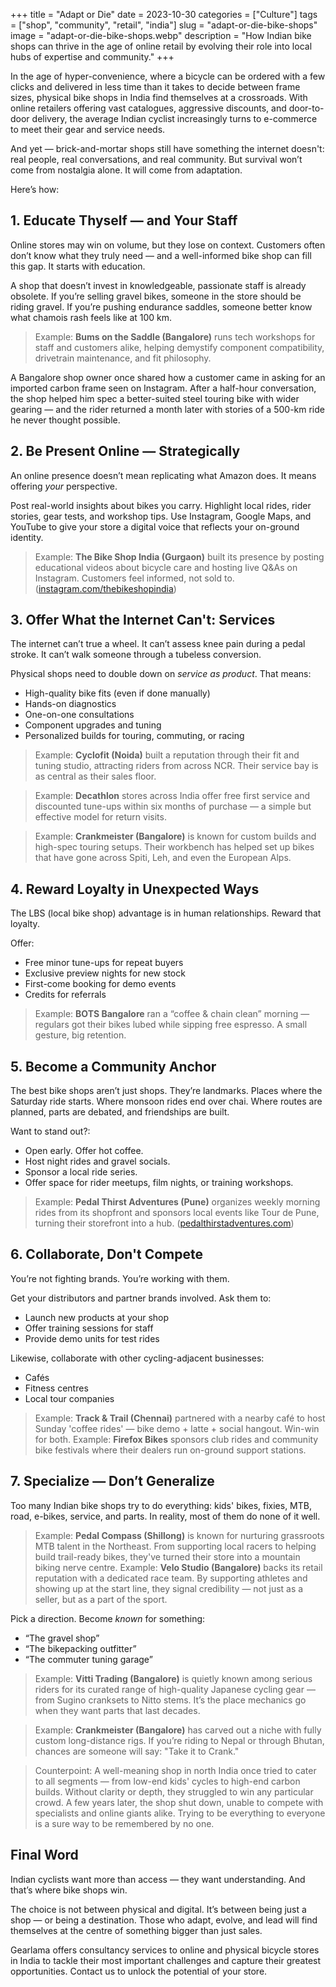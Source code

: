 +++
title = "Adapt or Die"
date = 2023-10-30
categories = ["Culture"]
tags = ["shop", "community", "retail", "india"]
slug = "adapt-or-die-bike-shops"
image = "adapt-or-die-bike-shops.webp"
description = "How Indian bike shops can thrive in the age of online retail by evolving their role into local hubs of expertise and community."
+++

In the age of hyper-convenience, where a bicycle can be ordered with a few clicks and delivered in less time than it takes to decide between frame sizes, physical bike shops in India find themselves at a crossroads. With online retailers offering vast catalogues, aggressive discounts, and door-to-door delivery, the average Indian cyclist increasingly turns to e-commerce to meet their gear and service needs.

And yet — brick-and-mortar shops still have something the internet doesn't: real people, real conversations, and real community. But survival won’t come from nostalgia alone. It will come from adaptation.

Here’s how:

## 1. Educate Thyself — and Your Staff

Online stores may win on volume, but they lose on context. Customers often don’t know what they truly need — and a well-informed bike shop can fill this gap. It starts with education.

A shop that doesn’t invest in knowledgeable, passionate staff is already obsolete. If you’re selling gravel bikes, someone in the store should be riding gravel. If you’re pushing endurance saddles, someone better know what chamois rash feels like at 100 km.

> Example: **Bums on the Saddle (Bangalore)** runs tech workshops for staff and customers alike, helping demystify component compatibility, drivetrain maintenance, and fit philosophy.

A Bangalore shop owner once shared how a customer came in asking for an imported carbon frame seen on Instagram. After a half-hour conversation, the shop helped him spec a better-suited steel touring bike with wider gearing — and the rider returned a month later with stories of a 500-km ride he never thought possible.

## 2. Be Present Online — Strategically

An online presence doesn’t mean replicating what Amazon does. It means offering *your* perspective.

Post real-world insights about bikes you carry. Highlight local rides, rider stories, gear tests, and workshop tips. Use Instagram, Google Maps, and YouTube to give your store a digital voice that reflects your on-ground identity.

> Example: **The Bike Shop India (Gurgaon)** built its presence by posting educational videos about bicycle care and hosting live Q&As on Instagram. Customers feel informed, not sold to. ([instagram.com/thebikeshopindia](https://www.instagram.com/thebikeshopindia))

## 3. Offer What the Internet Can't: Services

The internet can’t true a wheel. It can’t assess knee pain during a pedal stroke. It can’t walk someone through a tubeless conversion.

Physical shops need to double down on *service as product*. That means:

- High-quality bike fits (even if done manually)
- Hands-on diagnostics
- One-on-one consultations
- Component upgrades and tuning
- Personalized builds for touring, commuting, or racing

> Example: **Cyclofit (Noida)** built a reputation through their fit and tuning studio, attracting riders from across NCR. Their service bay is as central as their sales floor.

> Example: **Decathlon** stores across India offer free first service and discounted tune-ups within six months of purchase — a simple but effective model for return visits.

> Example: **Crankmeister (Bangalore)** is known for custom builds and high-spec touring setups. Their workbench has helped set up bikes that have gone across Spiti, Leh, and even the European Alps.

## 4. Reward Loyalty in Unexpected Ways

The LBS (local bike shop) advantage is in human relationships. Reward that loyalty.

Offer:

- Free minor tune-ups for repeat buyers
- Exclusive preview nights for new stock
- First-come booking for demo events
- Credits for referrals

> Example: **BOTS Bangalore** ran a “coffee & chain clean” morning — regulars got their bikes lubed while sipping free espresso. A small gesture, big retention.

## 5. Become a Community Anchor

The best bike shops aren’t just shops. They’re landmarks. Places where the Saturday ride starts. Where monsoon rides end over chai. Where routes are planned, parts are debated, and friendships are built.

Want to stand out?:

- Open early. Offer hot coffee.
- Host night rides and gravel socials.
- Sponsor a local ride series.
- Offer space for rider meetups, film nights, or training workshops.

> Example: **Pedal Thirst Adventures (Pune)** organizes weekly morning rides from its shopfront and sponsors local events like Tour de Pune, turning their storefront into a hub. ([pedalthirstadventures.com](https://www.pedalthirstadventures.com))

## 6. Collaborate, Don't Compete

You’re not fighting brands. You’re working with them.

Get your distributors and partner brands involved. Ask them to:

- Launch new products at your shop
- Offer training sessions for staff
- Provide demo units for test rides

Likewise, collaborate with other cycling-adjacent businesses:

- Cafés
- Fitness centres
- Local tour companies

> Example: **Track & Trail (Chennai)** partnered with a nearby café to host Sunday 'coffee rides' — bike demo + latte + social hangout. Win-win for both.
> Example: **Firefox Bikes** sponsors club rides and community bike festivals where their dealers run on-ground support stations.

## 7. Specialize — Don’t Generalize

Too many Indian bike shops try to do everything: kids' bikes, fixies, MTB, road, e-bikes, service, and parts. In reality, most of them do none of it well.

> Example: **Pedal Compass (Shillong)** is known for nurturing grassroots MTB talent in the Northeast. From supporting local racers to helping build trail-ready bikes, they've turned their store into a mountain biking nerve centre.
> Example: **Velo Studio (Bangalore)** backs its retail reputation with a dedicated race team. By supporting athletes and showing up at the start line, they signal credibility — not just as a seller, but as a part of the sport.

Pick a direction. Become *known* for something:

- “The gravel shop”
- “The bikepacking outfitter”
- “The commuter tuning garage”

> Example: **Vitti Trading (Bangalore)** is quietly known among serious riders for its curated range of high-quality Japanese cycling gear — from Sugino cranksets to Nitto stems. It’s the place mechanics go when they want parts that last decades.

> Example: **Crankmeister (Bangalore)** has carved out a niche with fully custom long-distance rigs. If you’re riding to Nepal or through Bhutan, chances are someone will say: "Take it to Crank."

> Counterpoint: A well-meaning shop in north India once tried to cater to all segments — from low-end kids' cycles to high-end carbon builds. Without clarity or depth, they struggled to win any particular crowd. A few years later, the shop shut down, unable to compete with specialists and online giants alike. Trying to be everything to everyone is a sure way to be remembered by no one.

## Final Word

Indian cyclists want more than access — they want understanding. And that’s where bike shops win.

The choice is not between physical and digital. It’s between being just a shop — or being a destination. Those who adapt, evolve, and lead will find themselves at the centre of something bigger than just sales.

Gearlama offers consultancy services to online and physical bicycle stores in India to tackle their most important challenges and capture their greatest opportunities. Contact us to unlock the potential of your store.

